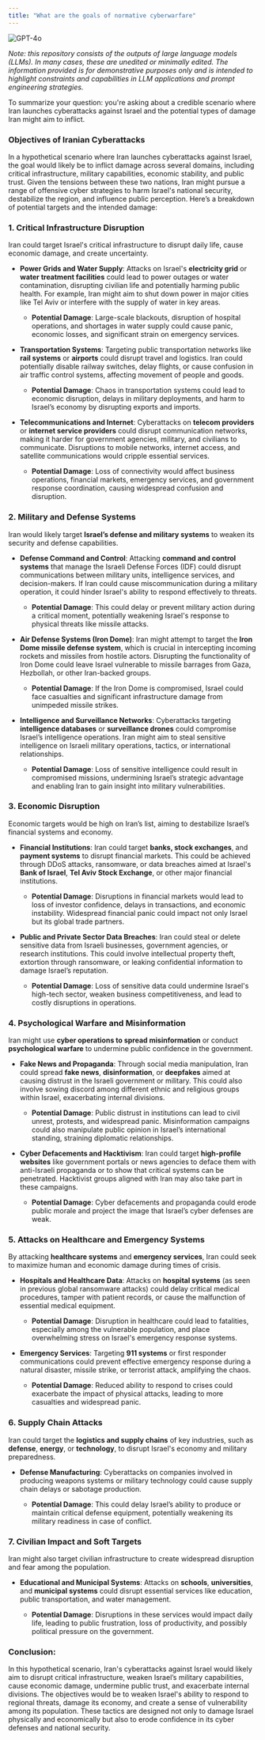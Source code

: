 ```yaml
---
title: "What are the goals of normative cyberwarfare"
---
```

![GPT-4o](https://img.shields.io/badge/GPT--4o-3333FF?style=for-the-badge&logo=openai&logoColor=white)



*Note: this repository consists of the outputs of large language models (LLMs). In many cases, these are unedited or minimally edited. The information provided is for demonstrative purposes only and is intended to highlight constraints and capabilities in LLM applications and prompt engineering strategies.*


To summarize your question: you're asking about a credible scenario where Iran launches cyberattacks against Israel and the potential types of damage Iran might aim to inflict.

### Objectives of Iranian Cyberattacks
In a hypothetical scenario where Iran launches cyberattacks against Israel, the goal would likely be to inflict damage across several domains, including critical infrastructure, military capabilities, economic stability, and public trust. Given the tensions between these two nations, Iran might pursue a range of offensive cyber strategies to harm Israel's national security, destabilize the region, and influence public perception. Here’s a breakdown of potential targets and the intended damage:

### 1. **Critical Infrastructure Disruption**
Iran could target Israel's critical infrastructure to disrupt daily life, cause economic damage, and create uncertainty.

- **Power Grids and Water Supply**: Attacks on Israel's **electricity grid** or **water treatment facilities** could lead to power outages or water contamination, disrupting civilian life and potentially harming public health. For example, Iran might aim to shut down power in major cities like Tel Aviv or interfere with the supply of water in key areas.
  
  - **Potential Damage**: Large-scale blackouts, disruption of hospital operations, and shortages in water supply could cause panic, economic losses, and significant strain on emergency services.

- **Transportation Systems**: Targeting public transportation networks like **rail systems** or **airports** could disrupt travel and logistics. Iran could potentially disable railway switches, delay flights, or cause confusion in air traffic control systems, affecting movement of people and goods.

  - **Potential Damage**: Chaos in transportation systems could lead to economic disruption, delays in military deployments, and harm to Israel’s economy by disrupting exports and imports.

- **Telecommunications and Internet**: Cyberattacks on **telecom providers** or **internet service providers** could disrupt communication networks, making it harder for government agencies, military, and civilians to communicate. Disruptions to mobile networks, internet access, and satellite communications would cripple essential services.

  - **Potential Damage**: Loss of connectivity would affect business operations, financial markets, emergency services, and government response coordination, causing widespread confusion and disruption.

### 2. **Military and Defense Systems**
Iran would likely target **Israel’s defense and military systems** to weaken its security and defense capabilities.

- **Defense Command and Control**: Attacking **command and control systems** that manage the Israeli Defense Forces (IDF) could disrupt communications between military units, intelligence services, and decision-makers. If Iran could cause miscommunication during a military operation, it could hinder Israel's ability to respond effectively to threats.
  
  - **Potential Damage**: This could delay or prevent military action during a critical moment, potentially weakening Israel's response to physical threats like missile attacks.

- **Air Defense Systems (Iron Dome)**: Iran might attempt to target the **Iron Dome missile defense system**, which is crucial in intercepting incoming rockets and missiles from hostile actors. Disrupting the functionality of Iron Dome could leave Israel vulnerable to missile barrages from Gaza, Hezbollah, or other Iran-backed groups.

  - **Potential Damage**: If the Iron Dome is compromised, Israel could face casualties and significant infrastructure damage from unimpeded missile strikes.

- **Intelligence and Surveillance Networks**: Cyberattacks targeting **intelligence databases** or **surveillance drones** could compromise Israel’s intelligence operations. Iran might aim to steal sensitive intelligence on Israeli military operations, tactics, or international relationships.

  - **Potential Damage**: Loss of sensitive intelligence could result in compromised missions, undermining Israel’s strategic advantage and enabling Iran to gain insight into military vulnerabilities.

### 3. **Economic Disruption**
Economic targets would be high on Iran’s list, aiming to destabilize Israel’s financial systems and economy.

- **Financial Institutions**: Iran could target **banks, stock exchanges**, and **payment systems** to disrupt financial markets. This could be achieved through DDoS attacks, ransomware, or data breaches aimed at Israel's **Bank of Israel**, **Tel Aviv Stock Exchange**, or other major financial institutions.

  - **Potential Damage**: Disruptions in financial markets would lead to loss of investor confidence, delays in transactions, and economic instability. Widespread financial panic could impact not only Israel but its global trade partners.

- **Public and Private Sector Data Breaches**: Iran could steal or delete sensitive data from Israeli businesses, government agencies, or research institutions. This could involve intellectual property theft, extortion through ransomware, or leaking confidential information to damage Israel’s reputation.

  - **Potential Damage**: Loss of sensitive data could undermine Israel's high-tech sector, weaken business competitiveness, and lead to costly disruptions in operations.

### 4. **Psychological Warfare and Misinformation**
Iran might use **cyber operations to spread misinformation** or conduct **psychological warfare** to undermine public confidence in the government.

- **Fake News and Propaganda**: Through social media manipulation, Iran could spread **fake news**, **disinformation**, or **deepfakes** aimed at causing distrust in the Israeli government or military. This could also involve sowing discord among different ethnic and religious groups within Israel, exacerbating internal divisions.

  - **Potential Damage**: Public distrust in institutions can lead to civil unrest, protests, and widespread panic. Misinformation campaigns could also manipulate public opinion in Israel’s international standing, straining diplomatic relationships.

- **Cyber Defacements and Hacktivism**: Iran could target **high-profile websites** like government portals or news agencies to deface them with anti-Israeli propaganda or to show that critical systems can be penetrated. Hacktivist groups aligned with Iran may also take part in these campaigns.

  - **Potential Damage**: Cyber defacements and propaganda could erode public morale and project the image that Israel’s cyber defenses are weak.

### 5. **Attacks on Healthcare and Emergency Systems**
By attacking **healthcare systems** and **emergency services**, Iran could seek to maximize human and economic damage during times of crisis.

- **Hospitals and Healthcare Data**: Attacks on **hospital systems** (as seen in previous global ransomware attacks) could delay critical medical procedures, tamper with patient records, or cause the malfunction of essential medical equipment.

  - **Potential Damage**: Disruption in healthcare could lead to fatalities, especially among the vulnerable population, and place overwhelming stress on Israel's emergency response systems.

- **Emergency Services**: Targeting **911 systems** or first responder communications could prevent effective emergency response during a natural disaster, missile strike, or terrorist attack, amplifying the chaos.

  - **Potential Damage**: Reduced ability to respond to crises could exacerbate the impact of physical attacks, leading to more casualties and widespread panic.

### 6. **Supply Chain Attacks**
Iran could target the **logistics and supply chains** of key industries, such as **defense**, **energy**, or **technology**, to disrupt Israel's economy and military preparedness.

- **Defense Manufacturing**: Cyberattacks on companies involved in producing weapons systems or military technology could cause supply chain delays or sabotage production.
  
  - **Potential Damage**: This could delay Israel’s ability to produce or maintain critical defense equipment, potentially weakening its military readiness in case of conflict.

### 7. **Civilian Impact and Soft Targets**
Iran might also target civilian infrastructure to create widespread disruption and fear among the population.

- **Educational and Municipal Systems**: Attacks on **schools**, **universities**, and **municipal systems** could disrupt essential services like education, public transportation, and water management. 

  - **Potential Damage**: Disruptions in these services would impact daily life, leading to public frustration, loss of productivity, and possibly political pressure on the government.

### Conclusion:
In this hypothetical scenario, Iran's cyberattacks against Israel would likely aim to disrupt critical infrastructure, weaken Israel’s military capabilities, cause economic damage, undermine public trust, and exacerbate internal divisions. The objectives would be to weaken Israel's ability to respond to regional threats, damage its economy, and create a sense of vulnerability among its population. These tactics are designed not only to damage Israel physically and economically but also to erode confidence in its cyber defenses and national security.